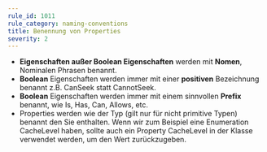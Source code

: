 ```yaml
---
rule_id: 1011
rule_category: naming-conventions
title: Benennung von Properties
severity: 2
---
```

* **Eigenschaften außer Boolean Eigenschaften** werden mit **Nomen**, Nominalen Phrasen benannt.
* **Boolean** Eigenschaften werden immer mit einer **positiven** Bezeichnung benannt z.B. CanSeek statt CannotSeek.
* **Boolean** Eigenschaften werden immer mit einem sinnvollen **Prefix** benannt, wie Is, Has, Can, Allows, etc.
* Properties werden wie der  Typ (gilt nur für nicht primitive Typen) benannt den Sie enthalten. Wenn wir zum Beispiel eine Enumeration CacheLevel haben, sollte auch ein Property CacheLevel in der Klasse verwendet werden, um den Wert zurückzugeben.